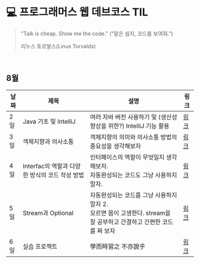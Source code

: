 # 💻 프로그래머스 웹 데브코스 TIL

> "Talk is cheap. Show me the code."
> ("말은 쉽지, 코드를 보여줘.")
>
> 리누스 토르발스(Linus Torvalds)

<br>

## 8월

|날짜|제목|설명|링크|
|---|---|---|---|
|2일|Java 기초 및 IntelliJ|여러 자바 버전 사용하기 및 (생산성 향상을 위한?) IntelliJ 기능 활용|[링크](https://praetoriani.tistory.com/41)|
|3일|객체지향과 의사소통|객체지향의 의미와 의사소통 방법의 중요성을 생각해보자|[링크](https://praetoriani.tistory.com/42)|
|4일|Interfac의 역할과 다양한 방식의 코드 작성 방법|인터페이스의 역할이 무엇일지 생각해보자. <br> 자동완성되는 코드도 그냥 사용하지 말자.|[링크](https://praetoriani.tistory.com/43)|
|5일|Stream과 Optional|자동완성되는 코드를 그냥 사용하지 말자 2. <br> 모르면 몸이 고생한다. stream을 잘 공부하고 간결하고 간편한 코드를 짜 보자|[링크](https://praetoriani.tistory.com/44)|
|6일|실습 프로젝트|學而時習之 不亦說乎|[링크](https://praetoriani.tistory.com/46)|